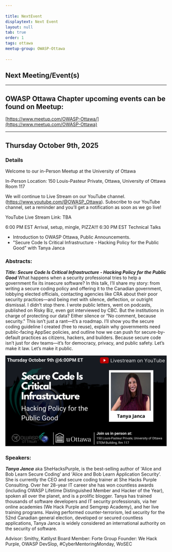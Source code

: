 ```yaml
---

title: NextEvent
displaytext: Next Event
layout: null
tab: true
order: 1
tags: ottawa
meetup-group: OWASP-Ottawa

---
```


## Next Meeting/Event(s)

[//]: # (Comment: When updating the next event info also update the homepage)

---

## OWASP Ottawa Chapter upcoming events can be found on Meetup:

[https://www.meetup.com/OWASP-Ottawa/](https://www.meetup.com/OWASP-Ottawa)

---

## Thursday October 9th, 2025
### Details

Welcome to our in-Person Meetup at the University of Ottawa

In-Person Location:
150 Louis-Pasteur Private, Ottawa,
University of Ottawa
Room 117

We will continue to Live Stream on our YouTube channel. (https://www.youtube.com/@OWASP_Ottawa). Subscribe to our YouTube channel, set a reminder and you’ll get a notification as soon as we go live!

YouTube Live Stream Link: TBA

6:00 PM EST Arrival, setup, mingle, PIZZA!!!
6:30 PM EST Technical Talks
* Introduction to OWASP Ottawa, Public Announcements.
* "Secure Code Is Critical Infrastructure - Hacking Policy for the Public Good" with Tanya Janca


### Abstracts:
***Title: Secure Code Is Critical Infrastructure - Hacking Policy for the Public Good***
What happens when a security professional tries to help a government fix its insecure software? In this talk, I’ll share my story: from writing a secure coding policy and offering it to the Canadian government, lobbying elected officials, contacting agencies like CRA about their poor security practices—and being met with silence, deflection, or outright dismissal. I didn’t stop there. I wrote public letters, went on podcasts, published on Risky Biz, even got interviewed by CBC. But the institutions in charge of protecting our data? Either silence or “No comment, because security." This isn’t just a rant—it’s a roadmap. I’ll show you the secure coding guideline I created (free to reuse), explain why governments need public-facing AppSec policies, and outline how we can push for secure-by-default practices as citizens, hackers, and builders. Because secure code isn’t just for dev teams—it’s for democracy, privacy, and public safety. Let’s make it law. Let’s make it public.

![October 2025 poster](assets/images/OWASPOttawa-October2025Poster.png)

### Speakers:
***Tanya Janca*** aka SheHacksPurple, is the best-selling author of 'Alice and Bob Learn Secure Coding’ and 'Alice and Bob Learn Application Security’. She is currently the CEO and secure coding trainer at She Hacks Purple Consulting. Over her 28-year IT career she has won countless awards (including OWASP Lifetime Distinguished Member and Hacker of the Year), spoken all over the planet, and is a prolific blogger. Tanya has trained thousands of software developers and IT security professionals, via her online academies (We Hack Purple and Semgrep Academy), and her live training programs. Having performed counter-terrorism, led security for the 52nd Canadian general election, developed or secured countless applications, Tanya Janca is widely considered an international authority on the security of software.

Advisor: Smithy, Katilyst
Board Member: Forte Group
Founder: We Hack Purple, OWASP DevSlop, #CyberMentoringMonday, WoSEC


